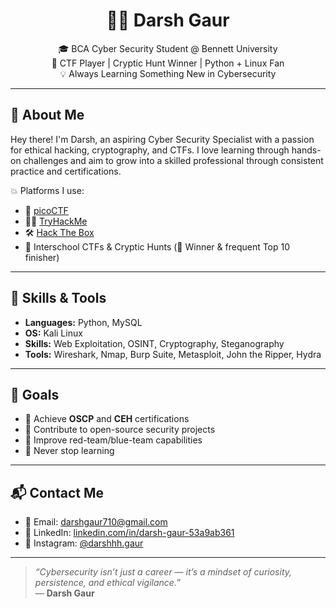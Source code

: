 <h1 align="center">👨‍💻 Darsh Gaur</h1>

<p align="center">
  🎓 BCA Cyber Security Student @ Bennett University <br>
  🔐 CTF Player | Cryptic Hunt Winner | Python + Linux Fan <br>
  💡 Always Learning Something New in Cybersecurity
</p>

---

## 🧠 About Me

Hey there! I'm Darsh, an aspiring Cyber Security Specialist with a passion for ethical hacking, cryptography, and CTFs. I love learning through hands-on challenges and aim to grow into a skilled professional through consistent practice and certifications.

💥 Platforms I use:
- 🧩 [picoCTF](https://picoctf.org/)
- 🧑‍💻 [TryHackMe](https://tryhackme.com/)
- 🛠️ [Hack The Box](https://www.hackthebox.com/)
- 🏫 Interschool CTFs & Cryptic Hunts (🥇 Winner & frequent Top 10 finisher)

---

## 🧰 Skills & Tools

- **Languages:** Python, MySQL  
- **OS:** Kali Linux  
- **Skills:** Web Exploitation, OSINT, Cryptography, Steganography  
- **Tools:** Wireshark, Nmap, Burp Suite, Metasploit, John the Ripper, Hydra

---

## 🎯 Goals

- 📜 Achieve **OSCP** and **CEH** certifications  
- 💼 Contribute to open-source security projects  
- 🧪 Improve red-team/blue-team capabilities  
- 🚀 Never stop learning

---


## 📬 Contact Me

- 📧 Email: [darshgaur710@gmail.com](mailto:darshgaur710@gmail.com)  
- 💼 LinkedIn: [linkedin.com/in/darsh-gaur-53a9ab361](https://www.linkedin.com/in/darsh-gaur-53a9ab361/)
- 📸 Instagram: [@darshhh.gaur](https://instagram.com/darshhh.gaur)

---

> *“Cybersecurity isn’t just a career — it’s a mindset of curiosity, persistence, and ethical vigilance.”*  
> — **Darsh Gaur**


